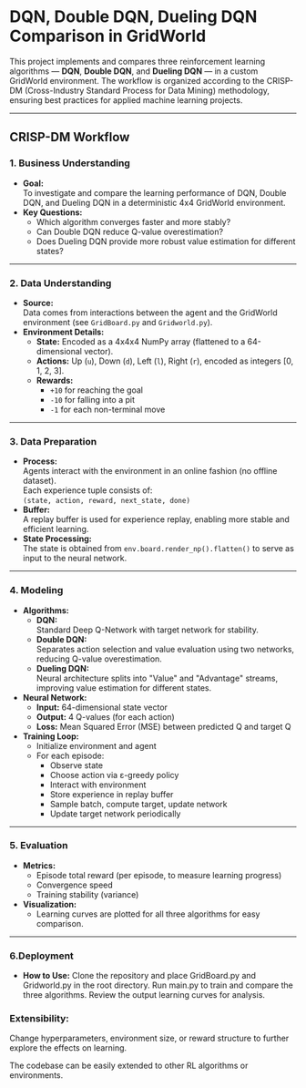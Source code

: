 # DQN, Double DQN, Dueling DQN Comparison in GridWorld

This project implements and compares three reinforcement learning algorithms — **DQN**, **Double DQN**, and **Dueling DQN** — in a custom GridWorld environment. The workflow is organized according to the CRISP-DM (Cross-Industry Standard Process for Data Mining) methodology, ensuring best practices for applied machine learning projects.

---

## CRISP-DM Workflow

### 1. Business Understanding

- **Goal:**  
  To investigate and compare the learning performance of DQN, Double DQN, and Dueling DQN in a deterministic 4x4 GridWorld environment.
- **Key Questions:**  
  - Which algorithm converges faster and more stably?
  - Can Double DQN reduce Q-value overestimation?
  - Does Dueling DQN provide more robust value estimation for different states?

---

### 2. Data Understanding

- **Source:**  
  Data comes from interactions between the agent and the GridWorld environment (see `GridBoard.py` and `Gridworld.py`).
- **Environment Details:**  
  - **State:** Encoded as a 4x4x4 NumPy array (flattened to a 64-dimensional vector).
  - **Actions:** Up (`u`), Down (`d`), Left (`l`), Right (`r`), encoded as integers [0, 1, 2, 3].
  - **Rewards:**  
    - `+10` for reaching the goal  
    - `-10` for falling into a pit  
    - `-1` for each non-terminal move

---

### 3. Data Preparation

- **Process:**  
  Agents interact with the environment in an online fashion (no offline dataset).  
  Each experience tuple consists of:  
  `(state, action, reward, next_state, done)`
- **Buffer:**  
  A replay buffer is used for experience replay, enabling more stable and efficient learning.
- **State Processing:**  
  The state is obtained from `env.board.render_np().flatten()` to serve as input to the neural network.

---

### 4. Modeling

- **Algorithms:**
  - **DQN:**  
    Standard Deep Q-Network with target network for stability.
  - **Double DQN:**  
    Separates action selection and value evaluation using two networks, reducing Q-value overestimation.
  - **Dueling DQN:**  
    Neural architecture splits into "Value" and "Advantage" streams, improving value estimation for different states.
- **Neural Network:**  
  - **Input:** 64-dimensional state vector
  - **Output:** 4 Q-values (for each action)
  - **Loss:** Mean Squared Error (MSE) between predicted Q and target Q
- **Training Loop:**  
  - Initialize environment and agent
  - For each episode:
    - Observe state
    - Choose action via ε-greedy policy
    - Interact with environment
    - Store experience in replay buffer
    - Sample batch, compute target, update network
    - Update target network periodically

---

### 5. Evaluation

- **Metrics:**  
  - Episode total reward (per episode, to measure learning progress)
  - Convergence speed
  - Training stability (variance)
- **Visualization:**  
  - Learning curves are plotted for all three algorithms for easy comparison.
  
---

### 6.Deployment

- **How to Use:**
	Clone the repository and place GridBoard.py and Gridworld.py in the root directory.
	Run main.py to train and compare the three algorithms.
	Review the output learning curves for analysis.

### Extensibility:

Change hyperparameters, environment size, or reward structure to further explore the effects on learning.

The codebase can be easily extended to other RL algorithms or environments.
